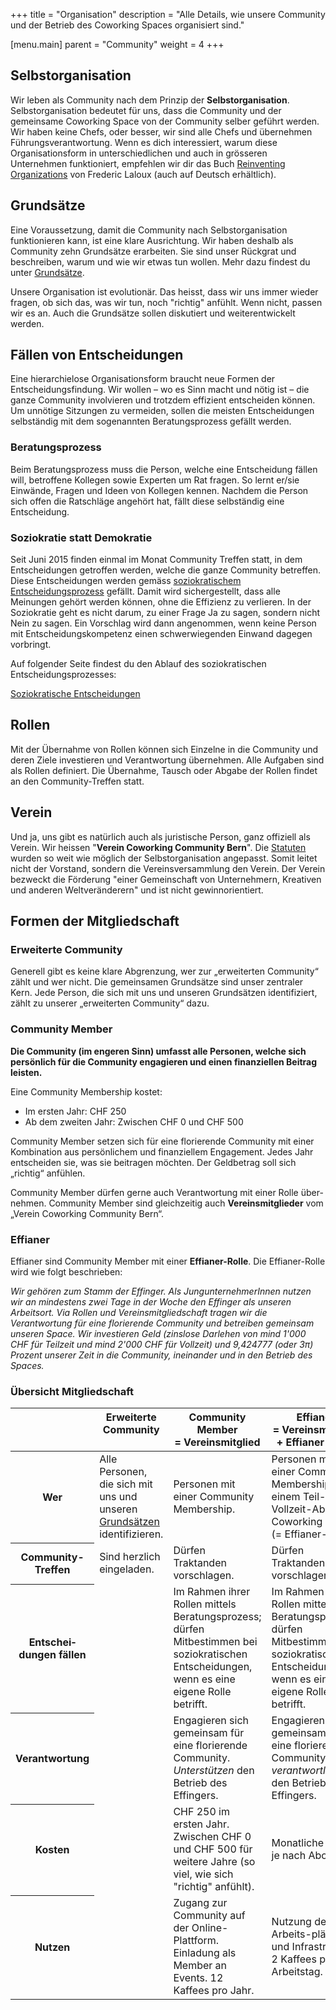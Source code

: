 +++
title = "Organisation"
description = "Alle Details, wie unsere Community und der Betrieb des Coworking Spaces organisiert sind."

[menu.main]
  parent = "Community"
  weight = 4
+++


## Selbstorganisation

Wir leben als Community nach dem Prinzip der **Selbstorganisation**. Selbstorganisation bedeutet für uns, dass die Community und der gemeinsame Coworking Space von der Community selber geführt werden. Wir haben keine Chefs, oder besser, wir sind alle Chefs und übernehmen Führungsverantwortung. Wenn es dich interessiert, warum diese Organisationsform in unterschiedlichen und auch in grösseren Unternehmen funktioniert, empfehlen wir dir das Buch [Reinventing Organizations](http://www.reinventingorganizations.com/) von Frederic Laloux (auch auf Deutsch erhältlich).


## Grundsätze

Eine Voraussetzung, damit die Community nach Selbstorganisation funktionieren kann, ist eine klare Ausrichtung. Wir haben deshalb als Community zehn Grundsätze erarbeiten. Sie sind unser Rückgrat und beschreiben, warum und wie wir etwas tun wollen. Mehr dazu findest du unter [Grundsätze](/grundsaetze/).

Unsere Organisation ist evolutionär. Das heisst, dass wir uns immer wieder fragen, ob sich das, was wir tun, noch "richtig" anfühlt. Wenn nicht, passen wir es an. Auch die Grundsätze sollen diskutiert und weiterentwickelt werden.


## Fällen von Entscheidungen

Eine hierarchielose Organisationsform braucht neue Formen der Entscheidungsfindung. Wir wollen – wo es Sinn macht und nötig ist – die ganze Community involvieren und trotzdem effizient entscheiden können. Um unnötige Sitzungen zu vermeiden, sollen die meisten Entscheidungen selbständig mit dem sogenannten Beratungsprozess gefällt werden.


### Beratungsprozess

Beim Beratungsprozess muss die Person, welche eine Entscheidung fällen will, betroffene Kollegen sowie Experten um Rat fragen. So lernt er/sie Einwände, Fragen und Ideen von Kollegen kennen. Nachdem die Person sich offen die Ratschläge angehört hat, fällt diese selbständig eine Entscheidung.


### Soziokratie statt Demokratie

Seit Juni 2015 finden einmal im Monat Community Treffen statt, in dem Entscheidungen getroffen werden, welche die ganze Community betreffen. Diese Entscheidungen werden gemäss [soziokratischem Entscheidungsprozess](/organisation/soziokratie/) gefällt. Damit wird sichergestellt, dass alle Meinungen gehört werden können, ohne die Effizienz zu verlieren. In der Soziokratie geht es nicht darum, zu einer Frage Ja zu sagen, sondern nicht Nein zu sagen. Ein Vorschlag wird dann angenommen, wenn keine Person mit Entscheidungskompetenz einen schwerwiegenden Einwand dagegen vorbringt.

Auf folgender Seite findest du den Ablauf des soziokratischen Entscheidungsprozesses:

<a href="/organisation/soziokratie/" class="btn btn-mod btn-border btn-medium btn-round">Soziokratische Entscheidungen</a>

## Rollen

Mit der Übernahme von Rollen können sich Einzelne in die Community und deren Ziele investieren und Verantwortung übernehmen. Alle Aufgaben sind als Rollen definiert. Die Übernahme, Tausch oder Abgabe der Rollen findet an den Community-Treffen statt.


## Verein

Und ja, uns gibt es natürlich auch als juristische Person, ganz offiziell als Verein. Wir heissen "**Verein Coworking Community Bern**". Die [Statuten](statuten-coworking-community-bern.pdf) wurden so weit wie möglich der Selbstorganisation angepasst. Somit leitet nicht der Vorstand, sondern die Vereinsversammlung den Verein. Der Verein bezweckt die Förderung "einer Gemeinschaft von Unternehmern, Kreativen und anderen Weltveränderern" und ist nicht gewinnorientiert.


## Formen der Mitgliedschaft

### Erweiterte Community

Generell gibt es keine klare Abgrenzung, wer zur „erweiterten Community“ zählt und wer nicht. Die gemeinsamen Grundsätze sind unser zentraler Kern. Jede Person, die sich mit uns und unseren Grundsätzen identifiziert, zählt zu unserer „erweiterten Community“ dazu.


### Community Member

**Die Community (im engeren Sinn) umfasst alle Personen, welche sich persönlich für die Community engagieren und einen finanziellen Beitrag leisten.**

Eine Community Membership kostet:

* Im ersten Jahr: CHF 250
* Ab dem zweiten Jahr: Zwischen CHF 0 und CHF 500

Community Member setzen sich für eine florierende Community mit einer Kombination aus persönlichem und finanziellem Engagement. Jedes Jahr entscheiden sie, was sie beitragen möchten. Der Geldbetrag soll sich „richtig“ anfühlen.

Community Member dürfen gerne auch Verantwortung mit einer Rolle über-nehmen. Community Member sind gleichzeitig auch **Vereinsmitglieder** vom „Verein Coworking Community Bern“.


### Effianer

Effianer sind Community Member mit einer **Effianer-Rolle**. Die Effianer-Rolle wird wie folgt beschrieben:

*Wir gehören zum Stamm der Effinger. Als JungunternehmerInnen nutzen wir an mindestens zwei Tage in der Woche den Effinger als unseren Arbeitsort. Via Rollen und Vereinsmitgliedschaft tragen wir die Verantwortung für eine florierende Community und betreiben gemeinsam unseren Space. Wir investieren Geld (zinslose Darlehen von mind 1'000 CHF für Teilzeit und mind 2'000 CHF für Vollzeit) und 9,424777 (oder 3π) Prozent unserer Zeit in die Community, ineinander und in den Betrieb des Spaces.*


### Übersicht Mitgliedschaft

<div class="table-responsive">
  <table class="table table-bordered table-striped">
    <thead>
      <tr>
        <th></th>
        <th style="vertical-align:top">Erweiterte Community</th>
        <th style="vertical-align:top">Community Member<br>=&nbsp;Vereinsmitglied</th>
        <th style="vertical-align:top">Effianer<br>=&nbsp;Vereinsmitglied<br>+&nbsp;Effianer-Rolle</th>
      </tr>
    </thead>
    <tbody>
      <tr>
        <th scope="row">Wer</th>
        <td>Alle Personen, die sich mit uns und unseren <a href="/grundsaetze/">Grundsätzen</a> identifizieren.</td>
        <td>Personen mit einer Community Membership.</td>
        <td>Personen mit einer Community Membership und einem Teil- oder Vollzeit-Abo im Coworking Space (= Effianer-Rolle).</td>
      </tr>
      <tr>
        <th scope="row">Community-Treffen</th>
        <td>Sind herzlich eingeladen.</td>
        <td>Dürfen Traktanden vorschlagen.</td>
        <td>Dürfen Traktanden vorschlagen.</td>
      </tr>
      <tr>
        <th scope="row">Entschei&shy;dungen fällen</th>
        <td></td>
        <td>Im Rahmen ihrer Rollen mittels Beratungsprozess; dürfen Mitbestimmen bei soziokratischen Entscheidungen, wenn es eine eigene Rolle betrifft.</td>
        <td>Im Rahmen ihrer Rollen mittels Beratungsprozess; dürfen Mitbestimmen bei soziokratischen Entscheidungen, wenn es eine eigene Rolle betrifft.</td>
      </tr>
      <tr>
        <th scope="row">Verantwortung</th>
        <td></td>
        <td>Engagieren sich gemeinsam für eine florierende Community. <em>Unterstützen</em> den Betrieb des Effingers.</td>
        <td>Engagieren sich gemeinsam für eine florierende Community. Sind <em>verantwortlich</em> für den Betrieb des Effingers.</td>
      </tr>
      <tr>
        <th scope="row">Kosten</th>
        <td></td>
        <td>CHF 250 im ersten Jahr. Zwischen CHF 0 und CHF 500 für weitere Jahre (so viel, wie sich "richtig" anfühlt).
</td>
        <td>Monatliche Kosten je nach Abo.</td>
      </tr>
      <tr>
        <th scope="row">Nutzen</th>
        <td></td>
        <td>Zugang zur Community auf der Online-Plattform. Einladung als Member an Events. 12 Kaffees pro Jahr.
</td>
        <td>Nutzung der Arbeits-plätze und Infrastruktur. 2 Kaffees pro Arbeitstag.
</td>
      </tr>
    </tbody>
  </table>
</div>
